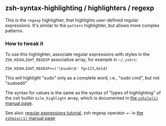zsh-syntax-highlighting / highlighters / regexp
------------------------------------------------

This is the `regexp` highlighter, that highlights user-defined regular 
expressions. It's similar to the `pattern` highlighter, but allows more complex
patterns.

### How to tweak it

To use this highlighter, associate regular expressions with styles in the
`ZSH_HIGHLIGHT_REGEXP` associative array, for example in `~/.zshrc`:

    ZSH_HIGHLIGHT_REGEXP+=('\bsudo\b' fg=123,bold)

This will highlight "sudo" only as a complete word, i.e., "sudo cmd", but not 
"sudoedit"

The syntax for values is the same as the syntax of "types of highlighting" of
the zsh builtin `$zle_highlight` array, which is documented in [the `zshzle(1)`
manual page][zshzle-Character-Highlighting].

See also: [regular expressions tutorial][perlretut], zsh regexp operator `=~` 
in [the `zshmisc(1)` manual page][zshmisc-Conditional-Expressions]

[zshzle-Character-Highlighting]: http://zsh.sourceforge.net/Doc/Release/Zsh-Line-Editor.html#Character-Highlighting
[perlretut]: http://perldoc.perl.org/perlretut.html
[zshmisc-Conditional-Expressions]: http://zsh.sourceforge.net/Doc/Release/Conditional-Expressions.html#Conditional-Expressions
